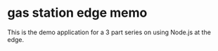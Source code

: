 # gas station edge memo

This is the demo application for a 3 part series on using Node.js
at the edge.
